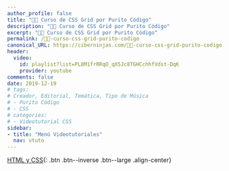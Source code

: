 ```yaml
---
author_profile: false
title: "👨‍🏫 Curso de CSS Grid por Purito Código"
description: "👩‍🎨 Curso de CSS Grid por Purito Código"
excerpt: "👩‍🎨 Curso de CSS Grid por Purito Código"
permalink: /👨‍🏫-curso-css-grid-purito-codigo
canonical_URL: https://ciberninjas.com/👨‍🏫-curso-css-grid-purito-codigo
header:
  video:
    id: playlist?list=PL8M1frRRqO_qX5Jc8TGHCchhfVdst-DqK
    provider: youtube
comments: false
date: 2019-12-19
# tags:
# Creador, Editorial, Temática, Tipo de Música
# - Purito Código
# - CSS
# categories:
# - Videotutorial CSS
sidebar:
- title: "Menú Videotutoriales"
  nav: vtuto
---
```


[<i class="fab fa-html5"></i> HTML y <i class="fab fa-css3-alt"></i> CSS](/cursos-tecnologia/#html--y-css-){: .btn .btn--inverse .btn--large .align-center}